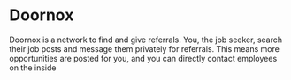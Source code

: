 # Doornox
Doornox is a network to find and give referrals. You, the job seeker, search their job posts and message them privately for referrals. This means more opportunities are posted for you, and you can directly contact employees on the inside
